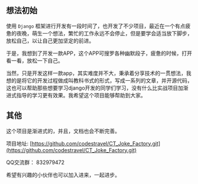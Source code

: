 ## 想法初始

使用 `Django` 框架进行开发有一段时间了，也开发了不少项目，最近在一个有点疲惫的夜晚，萌生一个想法，繁忙的工作永远不会停止，但是要学会适当放下脚步，放松自己，以让自己更加坚定的前进。

于是，我想到了开发一款APP，这个APP可搜罗各种幽默段子，疲惫的时候，打开看一看，放松一下自己。

当然，只是开发这样一款app，其实难度并不大，秉承着分享技术的一贯想法，我想的是将它的开发过程做成叫教科书式的形式，写成一系列的文章，并开源代码，这也可以帮助那些想要学习django开发的同学们学习，没有什么比实战项目加渐进式指导的学习更有效果。我希望这个项目能够帮助到大家。

## 其他

这个项目是渐进式的，并且，文档也会不断完善。

项目地址: [https://github.com/codestravel/CT_Joke_Factory.git](https://github.com/codestravel/CT_Joke_Factory.git)

QQ交流群： 832979472

希望有兴趣的小伙伴也可以加入进来，一起进步。

